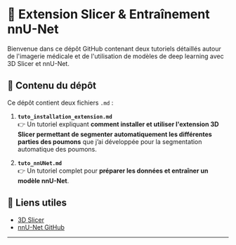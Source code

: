 # 🧠 Extension Slicer & Entraînement nnU-Net

Bienvenue dans ce dépôt GitHub contenant deux tutoriels détaillés autour de l'imagerie médicale et de l'utilisation de modèles de deep learning avec 3D Slicer et nnU-Net.

## 📄 Contenu du dépôt

Ce dépôt contient deux fichiers `.md` :

1. **`tuto_installation_extension.md`**  
   👉 Un tutoriel expliquant **comment installer et utiliser l'extension 3D Slicer permettant de segmenter automatiquement les différentes parties des poumons** que j’ai développée pour la segmentation automatique des poumons.

2. **`tuto_nnUNet.md`**  
   👉 Un tutoriel complet pour **préparer les données et entraîner un modèle nnU-Net**.

## 🔗 Liens utiles

- [3D Slicer](https://www.slicer.org/)
- [nnU-Net GitHub](https://github.com/MIC-DKFZ/nnUNet)

---
